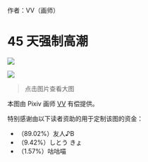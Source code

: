 作者：VV（画师）

# 45 天强制高潮
![](./45-天强制高潮_1_low.jpg)

![](./45-天强制高潮_2_low.jpg)

> 点击图片查看大图

本图由 Pixiv 画师 [VV](https://www.pixiv.net/users/58170013) 有偿提供。

特别感谢由以下读者资助的用于定制该图的资金：

- （89.02%）友人♪B
- （9.42%）しとう きょ
- （1.57%）咕咕喵
